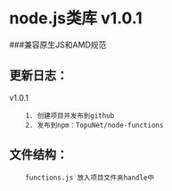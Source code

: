 # node.js类库 v1.0.1
###兼容原生JS和AMD规范

更新日志：
-------------

v1.0.1

        1. 创建项目并发布到github
        2. 发布到npm：TopuNet/node-functions

文件结构：
-------------
        functions.js 放入项目文件夹handle中
